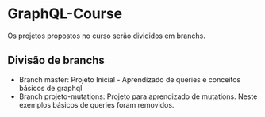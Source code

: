 # GraphQL-Course

Os projetos propostos no curso serão divididos em branchs.

## Divisão de branchs

- Branch master: Projeto Inicial - Aprendizado de queries e conceitos básicos de graphql
- Branch projeto-mutations: Projeto para aprendizado de mutations. Neste exemplos básicos de queries foram removidos.
